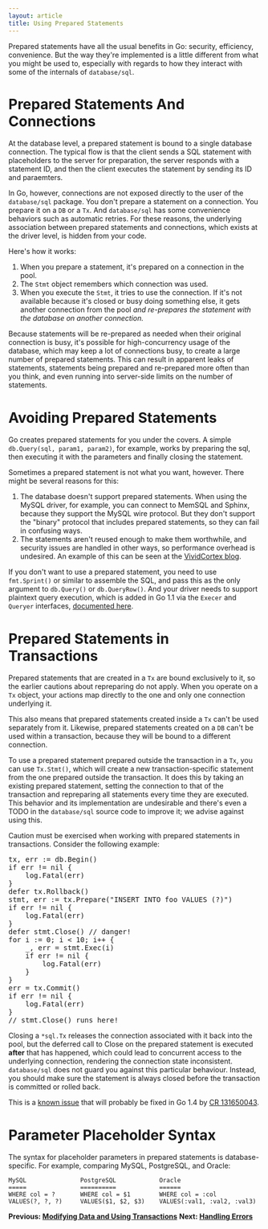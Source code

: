 ```yaml
---
layout: article
title: Using Prepared Statements
---
```


Prepared statements have all the usual benefits in Go: security, efficiency,
convenience. But the way they're implemented is a little different from what
you might be used to, especially with regards to how they interact with some of
the internals of `database/sql`.

Prepared Statements And Connections
===================================

At the database level, a prepared statement is bound to a single database
connection. The typical flow is that the client sends a SQL statement with
placeholders to the server for preparation, the server responds with a statement
ID, and then the client executes the statement by sending its ID and paraemters.

In Go, however, connections are not exposed directly to the user of the
`database/sql` package. You don't prepare a statement on a connection. You
prepare it on a `DB` or a `Tx`. And `database/sql` has some convenience
behaviors such as automatic retries. For these reasons, the underlying
association between prepared statements and connections, which exists at the
driver level, is hidden from your code.

Here's how it works:

1. When you prepare a statement, it's prepared on a connection in the pool.
2. The `Stmt` object remembers which connection was used.
3. When you execute the `Stmt`, it tries to use the connection. If it's not
	available because it's closed or busy doing something else, it gets another
	connection from the pool *and re-prepares the statement with the database on
	another connection.*

Because statements will be re-prepared as needed when their original connection
is busy, it's possible for high-concurrency usage of the database, which may
keep a lot of connections busy, to create a large number of prepared statements.
This can result in apparent leaks of statements, statements being prepared and
re-prepared more often than you think, and even running into server-side limits
on the number of statements.

Avoiding Prepared Statements
============================

Go creates prepared statements for you under the covers. A simple
`db.Query(sql, param1, param2)`, for example, works by preparing the sql, then
executing it with the parameters and finally closing the statement.

Sometimes a prepared statement is not what you want, however. There might be
several reasons for this:

1. The database doesn't support prepared statements. When using the MySQL
	driver, for example, you can connect to MemSQL and Sphinx, because they
	support the MySQL wire protocol. But they don't support the "binary" protocol
	that includes prepared statements, so they can fail in confusing ways.
2. The statements aren't reused enough to make them worthwhile, and security
	issues are handled in other ways, so performance overhead is undesired. An
	example of this can be seen at the
	[VividCortex blog](https://vividcortex.com/blog/2014/11/19/analyzing-prepared-statement-performance-with-vividcortex/).

If you don't want to use a prepared statement, you need to use `fmt.Sprint()` or
similar to assemble the SQL, and pass this as the only argument to `db.Query()`
or `db.QueryRow()`. And your driver needs to support plaintext query execution,
which is added in Go 1.1 via the `Execer` and `Queryer` interfaces,
[documented here](http://golang.org/pkg/database/sql/driver/#Execer).

Prepared Statements in Transactions
===================================

Prepared statements that are created in a `Tx` are bound exclusively to
it, so the earlier cautions about repreparing do not apply. When
you operate on a `Tx` object, your actions map directly to the one and only one
connection underlying it.

This also means that prepared statements created inside a `Tx` can't be used
separately from it. Likewise, prepared statements created on a `DB` can't be
used within a transaction, because they will be bound to a different connection.

To use a prepared statement prepared outside the transaction in a `Tx`, you can use
`Tx.Stmt()`, which will create a new transaction-specific statement from the one
prepared outside the transaction. It does this by taking an existing prepared statement,
setting the connection to that of the transaction and repreparing all statements every
time they are executed. This behavior and its implementation are undesirable and there's
even a TODO in the `database/sql` source code to improve it; we advise against using this.

Caution must be exercised when working with prepared statements in
transactions. Consider the following example:

<pre class="prettyprint lang-go">
tx, err := db.Begin()
if err != nil {
	log.Fatal(err)
}
defer tx.Rollback()
stmt, err := tx.Prepare("INSERT INTO foo VALUES (?)")
if err != nil {
	log.Fatal(err)
}
defer stmt.Close() // danger!
for i := 0; i < 10; i++ {
	_, err = stmt.Exec(i)
	if err != nil {
		log.Fatal(err)
	}
}
err = tx.Commit()
if err != nil {
	log.Fatal(err)
}
// stmt.Close() runs here!
</pre>

Closing a `*sql.Tx` releases the connection associated with it back into the
pool, but the deferred call to Close on the prepared statement is executed
**after** that has happened, which could lead to concurrent access to the
underlying connection, rendering the connection state inconsistent.
`database/sql` does not guard you against this particular behaviour.  Instead,
you should make sure the statement is always closed before the transaction is
committed or rolled back.

This is a [known issue](https://code.google.com/p/go/issues/detail?id=4459) that
will probably be fixed in Go 1.4 by [CR 131650043](https://codereview.appspot.com/131650043).

Parameter Placeholder Syntax
============================

The syntax for placeholder parameters in prepared statements is
database-specific. For example, comparing MySQL, PostgreSQL, and Oracle:

	MySQL               PostgreSQL            Oracle
	=====               ==========            ======
	WHERE col = ?       WHERE col = $1        WHERE col = :col
	VALUES(?, ?, ?)     VALUES($1, $2, $3)    VALUES(:val1, :val2, :val3)

**Previous: [Modifying Data and Using Transactions](modifying.html)**
**Next: [Handling Errors](errors.html)**
